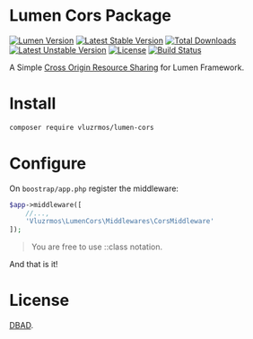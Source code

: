 # Lumen Cors Package

[![Lumen Version](https://img.shields.io/badge/Lumen-5.0%20%7C%205.1-orange.svg)](https://packagist.org/packages/vluzrmos/lumen-cors) [![Latest Stable Version](https://poser.pugx.org/vluzrmos/lumen-cors/v/stable)](https://packagist.org/packages/vluzrmos/lumen-cors) [![Total Downloads](https://poser.pugx.org/vluzrmos/lumen-cors/downloads)](https://packagist.org/packages/vluzrmos/lumen-cors) [![Latest Unstable Version](https://poser.pugx.org/vluzrmos/lumen-cors/v/unstable)](https://packagist.org/packages/vluzrmos/lumen-cors) [![License](https://poser.pugx.org/vluzrmos/lumen-cors/license)](https://packagist.org/packages/vluzrmos/lumen-cors) [![Build Status](https://travis-ci.org/vluzrmos/lumen-cors.svg)](https://travis-ci.org/vluzrmos/lumen-cors)

A Simple [Cross Origin Resource Sharing](https://developer.mozilla.org/en-US/docs/Web/HTTP/Access_control_CORS) for Lumen Framework.

# Install

```bash 
composer require vluzrmos/lumen-cors
``` 

# Configure

On <code>boostrap/app.php</code> register the middleware:

```php
$app->middleware([
	//...,
	'Vluzrmos\LumenCors\Middlewares\CorsMiddleware'
]);
```   
> You are free to use ::class notation.


And that is it!

# License

[DBAD](http://www.dbad-license.org/).
